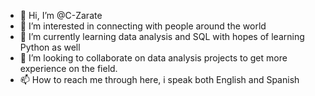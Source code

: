 - 👋 Hi, I’m @C-Zarate
- 👀 I’m interested in connecting with people around the world
- 🌱 I’m currently learning data analysis and SQL with hopes of learning Python as well
- 💞️ I’m looking to collaborate on data analysis projects to get more experience on the field. 
- 📫 How to reach me through here, i speak both English and Spanish 

<!---
C-Zarate/C-Zarate is a ✨ special ✨ repository because its `README.md` (this file) appears on your GitHub profile.
You can click the Preview link to take a look at your changes.
--->

